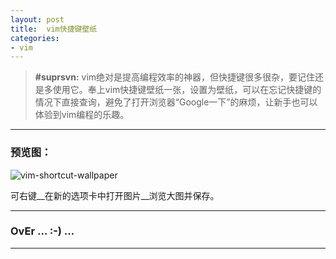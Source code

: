 ```yaml
---
layout: post
title:  vim快捷键壁纸
categories:
- vim
---
```


> __#suprsvn:__ vim绝对是提高编程效率的神器，但快捷键很多很杂，要记住还是多使用它。奉上vim快捷键壁纸一张，设置为壁纸，可以在忘记快捷键的情况下直接查询，避免了打开浏览器“Google一下”的麻烦，让新手也可以体验到vim编程的乐趣。

---

### 预览图：

![vim-shortcut-wallpaper](http://0nly.me/images/new_vivi_python.png)      

可右键__在新的选项卡中打开图片__浏览大图并保存。

---

### OvEr … :-) …

---
